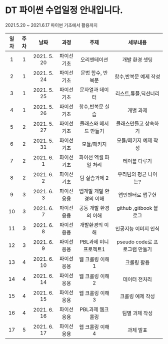 # DT 파이썬 수업일정 안내입니다.   

2021.5.20 ~ 2021.6.17 파이썬 기초에서 활용까지   

|일차|주차|날짜|과정|주제|세부내용|  
|:---:|:---:|:---:|:---:|:---:|:---:|  
|1|	1|2021. 5. 20|	파이선 기초	|오리엔테이션 | 개발 환경 셋팅| 
|2|	1|2021. 5. 24|파이선 기초|문법	함수, 반복문 | 함수,반복문 예제 작성| 
|3|	1 |2021. 5. 25|	파이선 기초|문자열과 데이터	|  리스트,튜플,딕션너리|
|4|	1|2021. 5. 26|파이선 기초|함수,반복문 실습| 개별 과제 | 
|5|	2|2021. 5. 27|파이선 기초|클래스와 메서드 만들기|  클래스만들고 상속하기|
|6|	2|2021. 5. 31|파이선 기초|모듈/패키지	| 모듈/페키지 예제 작성|
|7|	2|2021. 6. 1|파이선 기초|파이선 엑셀 파일 처리| 테이블 다루기|
|8|	2|2021. 6. 2|파이선 기초|팀 실습과제 2 | 우리팀의 평균 나이는?|
|9|	3|2021. 6. 3|파이선 응용|앱개발 개발 환경의 이해| 앱인벤터로 앱구현|
|10|3|2021. 6. 7|파이선 응용	|공동 개발 환경의 이해| github ,gitbook 블로그 |
|11|3|2021. 6. 8|파이선 응용 |개발환경의 이해| 인공지능 이미지 인식|
|12|3|2021. 6. 9|파이선 응용 |PBL과제 미니프로젝트1| pseudo code로 프로그램 만들기|
|13|4|2021. 6. 10|파이선 응용|웹 크롤링 이해 1| 크롤링 활용 |
|14|4|2021. 6. 14|파이선 응용|웹 크롤링 이해 2| 데이터 전처리 |
|15|4|2021. 6. 15|파이선 응용|웹 크롤링 이해 3|크롤링 예제 작성 |
|16|4|2021. 6. 16|파이선 응용|PBL과제 웹크롤링| 팀별 과제 작성 |
|17|5|2021. 6. 17|파이선 응용|웹 크롤링 이해 4| 과제 발표|
 
